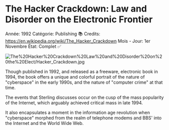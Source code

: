 # The Hacker Crackdown: Law and Disorder on the Electronic Frontier

Année: 1992
Catégorie: Publishing 📚
Credits: https://en.wikipedia.org/wiki/The_Hacker_Crackdown
Mois - Jour: 1er Novembre
État: Complet ✅

![The%20Hacker%20Crackdown%20Law%20and%20Disorder%20on%20the%20Elect/Hacker_Crackdown.jpg](The%20Hacker%20Crackdown%20Law%20and%20Disorder%20on%20the%20Elect/Hacker_Crackdown.jpg)

Though published in 1992, and released as a freeware, electronic book in 1994, the book offers a unique and colorful portrait of the nature of "cyberspace" in the early 1990s, and the nature of "computer crime" at that time. 

The events that Sterling discusses occur on the cusp of the mass popularity of the Internet, which arguably achieved critical mass in late 1994. 

It also encapsulates a moment in the information age revolution when "cyberspace" morphed from the realm of telephone modems and BBS' into the Internet and the World Wide Web.